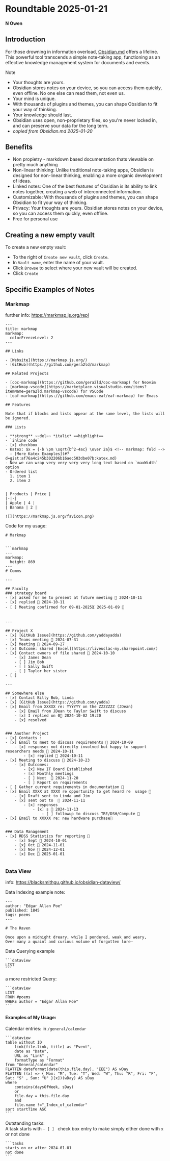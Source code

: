# Roundtable 2025-01-21
#### N Owen 

## Introduction

For those drowning in information overload, [Obsidian.md](https://obsidian.md/) offers a lifeline. This powerful tool transcends a simple note-taking app, functioning as an effective knowledge management system for documents and events.

>[!NOTE]
> - Your thoughts are yours.
> - Obsidian stores notes on your device, so you can access them quickly, even offline. No one else can read them, not even us.
> - Your mind is unique.
> - With thousands of plugins and themes, you can shape Obsidian to fit your way of thinking.
> - Your knowledge should last.
> - Obsidian uses open, non-proprietary files, so you're never locked in, and can preserve your data for the long term.
> - _copied from Obsidian.md 2025-01-20_


## Benefits

- Non propietry - markdown based documentation thats viewable on pretty much anything
- Non-linear thinking: Unlike traditional note-taking apps, Obsidian is designed for non-linear thinking, enabling a more organic development of ideas.
- Linked notes: One of the best features of Obsidian is its ability to link notes together, creating a web of interconnected information.   
- Customizable: With thousands of plugins and themes, you can shape Obsidian to fit your way of thinking.
- Privacy: Your thoughts are yours. Obsidian stores notes on your device, so you can access them quickly, even offline. 
- Free for personal use

## Creating a new empty vault

To create a new empty vault:

- To the right of `Create new vault`, click `Create`.
- In `Vault name`, enter the name of your vault.
- Click `Browse` to select where your new vault will be created.
- Click `Create`

## Specific Examples of Notes

### Markmap
further info: https://markmap.js.org/repl
```
---
title: markmap
markmap:
  colorFreezeLevel: 2
---

## Links

- [Website](https://markmap.js.org/)
- [GitHub](https://github.com/gera2ld/markmap)

## Related Projects

- [coc-markmap](https://github.com/gera2ld/coc-markmap) for Neovim
- [markmap-vscode](https://marketplace.visualstudio.com/items?itemName=gera2ld.markmap-vscode) for VSCode
- [eaf-markmap](https://github.com/emacs-eaf/eaf-markmap) for Emacs

## Features

Note that if blocks and lists appear at the same level, the lists will be ignored.

### Lists

- **strong** ~~del~~ *italic* ==highlight==
- `inline code`
- [x] checkbox
- Katex: $x = {-b \pm \sqrt{b^2-4ac} \over 2a}$ <!-- markmap: fold -->
  - [More Katex Examples](#?d=gist:af76a4c245b302206b16aec503dbe07b:katex.md)
- Now we can wrap very very very very long text based on `maxWidth` option
- Ordered list
  1. item 1
  2. item 2


| Products | Price |
|-|-|
| Apple | 4 |
| Banana | 2 |

![](https://markmap.js.org/favicon.png)

```
Code for my usage: 

```
# Markmap


```markmap
---
markmap:
  height: 869
---
# Comms

---

## Faculty
### strategy board
- [x] asked for me to present at future meeting 📅 2024-10-11 
- [x] replied 📅 2024-10-11 
- [ ] Meeting confirmed for 09-01-2025⏳ 2025-01-09 🔺  


---

## Project X
- [x] [GitHub Issue](https://github.com/yaddayadda)
- [x] Teams meeting 📅 2024-07-31
- [x] Meeting 📅 2024-09-27
- [x] Outcome: shared [Excel](https://liveuclac-my.sharepoint.com/)
- [x] Contact owners of file shared 📅 2024-10-10 
	- [x] James Dean 
	- [ ] Jim Bob
	- [ ] Sally Swift
	- [ ] Taylor her sister
- [ ] 

---

## Somewhere else
- [x] Contact Billy Bob, Linda
- [x] [GitHub Issue](https://github.com/yadda)
- [x] Email from XXXXX re: YYYYYY on the ZZZZZZZ (JDean)
	- [x] Email from JDean to Taylor Swift to discuss
	- [x] I replied on 0📅 2024-10-02 19:20
	- [x] resolved 


### Another Project
- [x] Contacts :
- [x] Email to meet to discuss requirements 📅 2024-10-09 
	- [x] response: not directly involved but happy to support researchers needs 📅 2024-10-11 
		- [x] replied 📅 2024-10-11 
- [x] Meeting to discuss 📅 2024-10-23
	- [x] Outcomes:
		- [x] New IT Board Established
		- [x] Monthly meetings
		- [ ] Next  📅 2024-11-20 
		- [ ] Report on requirements
- [ ] Gather current requirements in documentation 🔺 
- [x] Email XXXX at XXXX re opportunity to get heard re  usage 🔺
	- [x] Draft sent to Linda and Jim
	- [x] sent out to  📅 2024-11-11
		- [x] responses
			- [x] s 📅 2024-11-13 
				- [ ] followup to discuss TRE/DSH/Compute 🔺 
- [x] Email to XXXXX re: new hardware purchase📅 


### Data Management
- [x] RDSS Statistics for reporting 🔺 
	- [x] Sept 📅 2024-10-01
	- [x] Oct 📅 2024-11-01
	- [x] Nov 📅 2024-12-01
	- [x] Dec 📅 2025-01-01 


```

### Data View
info: https://blacksmithgu.github.io/obsidian-dataview/

Data Indexing example note:
```
---
author: "Edgar Allan Poe"
published: 1845
tags: poems
---

# The Raven

Once upon a midnight dreary, while I pondered, weak and weary,
Over many a quaint and curious volume of forgotten lore—
```

Data Querying example

````
```dataview
LIST
```
````

a more restricted Query:

````
```dataview
LIST
FROM #poems
WHERE author = "Edgar Allan Poe"
```
````


#### Examples of My Usage:

Calendar entries: in `/general/calendar`
````
```dataview
table without ID
	link(file.link, title) as "Event", 
	date as "Date", 
	URL as "Link" ,
	formatType as "Format"
from "General/calendar" 
FLATTEN dateformat(date(this.file.day), "EEE") AS wDay 
FLATTEN ((x) => { Mon: "M", Tue: "T", Wed: "W", Thu: "R", Fri: "F", Sat: "S" , Sun: "U" }[x])(wDay) AS sDay 
where 
	contains(daysOfWeek, sDay) 
	or 
	file.day = this.file.day 
	and
	file.name !="_Index_of_calendar"
sort startTime ASC
```
````


Outstanding tasks:<br>
A task starts with `- [ ] ` check box entry to make simply either done with `x` or not done ` `
````
```tasks 
starts on or after 2024-01-01
not done 
```
````


